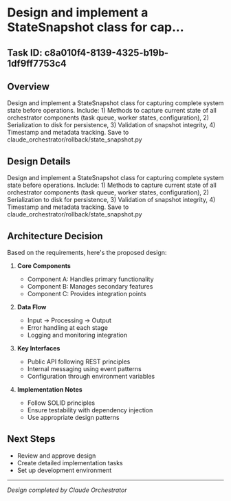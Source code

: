 # Design and implement a StateSnapshot class for cap...

## Task ID: c8a010f4-8139-4325-b19b-1df9ff7753c4

## Overview
Design and implement a StateSnapshot class for capturing complete system state before operations. Include: 1) Methods to capture current state of all orchestrator components (task queue, worker states, configuration), 2) Serialization to disk for persistence, 3) Validation of snapshot integrity, 4) Timestamp and metadata tracking. Save to claude_orchestrator/rollback/state_snapshot.py

## Design Details
Design and implement a StateSnapshot class for capturing complete system state before operations. Include: 1) Methods to capture current state of all orchestrator components (task queue, worker states, configuration), 2) Serialization to disk for persistence, 3) Validation of snapshot integrity, 4) Timestamp and metadata tracking. Save to claude_orchestrator/rollback/state_snapshot.py

## Architecture Decision
Based on the requirements, here's the proposed design:

1. **Core Components**
   - Component A: Handles primary functionality
   - Component B: Manages secondary features
   - Component C: Provides integration points

2. **Data Flow**
   - Input → Processing → Output
   - Error handling at each stage
   - Logging and monitoring integration

3. **Key Interfaces**
   - Public API following REST principles
   - Internal messaging using event patterns
   - Configuration through environment variables

4. **Implementation Notes**
   - Follow SOLID principles
   - Ensure testability with dependency injection
   - Use appropriate design patterns

## Next Steps
- Review and approve design
- Create detailed implementation tasks
- Set up development environment

---
*Design completed by Claude Orchestrator*
